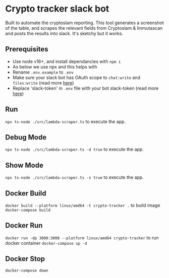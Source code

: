 # Crypto tracker slack bot

Built to automate the cryptoslam reporting. This tool generates a screenshot of the table, and scrapes the relevant fields from Cryptoslam & Immutascan and posts the results into slack. It's sketchy but it works.

## Prerequisites

* Use node v16+, and install dependancies with `npm i `  
* As below we use npx and this helps with 
* Rename `.env.example` to `.env`  
* Make sure your slack bot has OAuth scope to `chat:write` and `files:write` (read more [here](https://api.slack.com/messaging/files))  
* Replace 'slack-token' in `.env` file with your bot slack-token (read more [here](https://api.slack.com/authentication/token-types#bot))  

## Run
`npx ts-node ./src/lambda-scraper.ts` to execute the app.

## Debug Mode
`npx ts-node ./src/lambda-scraper.ts -d true` to execute the app.

## Show Mode
`npx ts-node ./src/lambda-scraper.ts -s true` to execute the app.

## Docker Build
`docker build --platform linux/amd64 -t crypto-tracker .` to build image
`docker-compose build`

## Docker Run
`docker run -dp 3000:3000 --platform linux/amd64 crypto-tracker` to run docker container
`docker-compose up -d`

## Docker Stop
`docker-compose down`